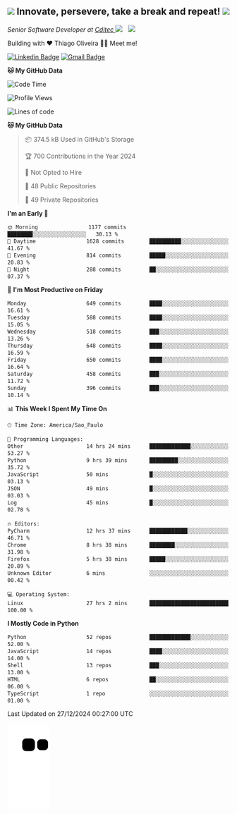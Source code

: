 <h2><img src="https://emojis.slackmojis.com/emojis/images/1531849430/4246/blob-sunglasses.gif?1531849430" width="30"/> Innovate, persevere, take a break and repeat! <img src="https://media.giphy.com/media/12oufCB0MyZ1Go/giphy.gif" width="50"></h2>
<img align='right' src="https://media.giphy.com/media/M9gbBd9nbDrOTu1Mqx/giphy.gif" width="230">
<p><em>Senior Software Developer at <a href="https://www.cditec.com.br/">Cditec
</a><img src="https://media.giphy.com/media/WUlplcMpOCEmTGBtBW/giphy.gif" width="30"> 
</em></p>



Building with ❤️ Thiago Oliveira 👋🏽 Meet me!

[![Linkedin Badge](https://img.shields.io/badge/-Thiago-blue?style=flat-square&logo=Linkedin&logoColor=white&link=https://www.linkedin.com/in/tgmarinho/)](https://www.linkedin.com/in/thiagoceconelo/) 
[![Gmail Badge](https://img.shields.io/badge/-thiceconelo@gmail.com-c14438?style=flat-square&logo=Gmail&logoColor=white&link=mailto:thiceconelo@gmail.com)](mailto:thiceconelo@gmail.com)

</em></p>

<!-- <span style="height ">
![Anurag's GitHub stats](https://github-readme-stats.vercel.app/api?username=arthurspk&show_icons=true&theme=tokyonight)
</span> -->

**🐱 My GitHub Data** 
<!--START_SECTION:waka-->
![Code Time](http://img.shields.io/badge/Code%20Time-2%2C333%20hrs%2037%20mins-blue)

![Profile Views](http://img.shields.io/badge/Profile%20Views-0-blue)

![Lines of code](https://img.shields.io/badge/From%20Hello%20World%20I%27ve%20Written-5.3%20million%20lines%20of%20code-blue)

**🐱 My GitHub Data** 

> 📦 374.5 kB Used in GitHub's Storage 
 > 
> 🏆 700 Contributions in the Year 2024
 > 
> 🚫 Not Opted to Hire
 > 
> 📜 48 Public Repositories 
 > 
> 🔑 49 Private Repositories 
 > 
**I'm an Early 🐤** 

```text
🌞 Morning                1177 commits        ████████░░░░░░░░░░░░░░░░░   30.13 % 
🌆 Daytime                1628 commits        ██████████░░░░░░░░░░░░░░░   41.67 % 
🌃 Evening                814 commits         █████░░░░░░░░░░░░░░░░░░░░   20.83 % 
🌙 Night                  288 commits         ██░░░░░░░░░░░░░░░░░░░░░░░   07.37 % 
```
📅 **I'm Most Productive on Friday** 

```text
Monday                   649 commits         ████░░░░░░░░░░░░░░░░░░░░░   16.61 % 
Tuesday                  588 commits         ████░░░░░░░░░░░░░░░░░░░░░   15.05 % 
Wednesday                518 commits         ███░░░░░░░░░░░░░░░░░░░░░░   13.26 % 
Thursday                 648 commits         ████░░░░░░░░░░░░░░░░░░░░░   16.59 % 
Friday                   650 commits         ████░░░░░░░░░░░░░░░░░░░░░   16.64 % 
Saturday                 458 commits         ███░░░░░░░░░░░░░░░░░░░░░░   11.72 % 
Sunday                   396 commits         ███░░░░░░░░░░░░░░░░░░░░░░   10.14 % 
```


📊 **This Week I Spent My Time On** 

```text
🕑︎ Time Zone: America/Sao_Paulo

💬 Programming Languages: 
Other                    14 hrs 24 mins      █████████████░░░░░░░░░░░░   53.27 % 
Python                   9 hrs 39 mins       █████████░░░░░░░░░░░░░░░░   35.72 % 
JavaScript               50 mins             █░░░░░░░░░░░░░░░░░░░░░░░░   03.13 % 
JSON                     49 mins             █░░░░░░░░░░░░░░░░░░░░░░░░   03.03 % 
Log                      45 mins             █░░░░░░░░░░░░░░░░░░░░░░░░   02.78 % 

🔥 Editors: 
PyCharm                  12 hrs 37 mins      ████████████░░░░░░░░░░░░░   46.71 % 
Chrome                   8 hrs 38 mins       ████████░░░░░░░░░░░░░░░░░   31.98 % 
Firefox                  5 hrs 38 mins       █████░░░░░░░░░░░░░░░░░░░░   20.89 % 
Unknown Editor           6 mins              ░░░░░░░░░░░░░░░░░░░░░░░░░   00.42 % 

💻 Operating System: 
Linux                    27 hrs 2 mins       █████████████████████████   100.00 % 
```

**I Mostly Code in Python** 

```text
Python                   52 repos            █████████████░░░░░░░░░░░░   52.00 % 
JavaScript               14 repos            ████░░░░░░░░░░░░░░░░░░░░░   14.00 % 
Shell                    13 repos            ███░░░░░░░░░░░░░░░░░░░░░░   13.00 % 
HTML                     6 repos             ██░░░░░░░░░░░░░░░░░░░░░░░   06.00 % 
TypeScript               1 repo              ░░░░░░░░░░░░░░░░░░░░░░░░░   01.00 % 
```




 Last Updated on 27/12/2024 00:27:00 UTC
<!--END_SECTION:waka-->

![Snake animation](https://github.com/rafaballerini/rafaballerini/blob/output/github-contribution-grid-snake.svg)


<!---
ceconelo/ceconelo is a ✨ special ✨ repository because its `README.md` (this file) appears on your GitHub profile.
You can click the Preview link to take a look at your changes.
--->
